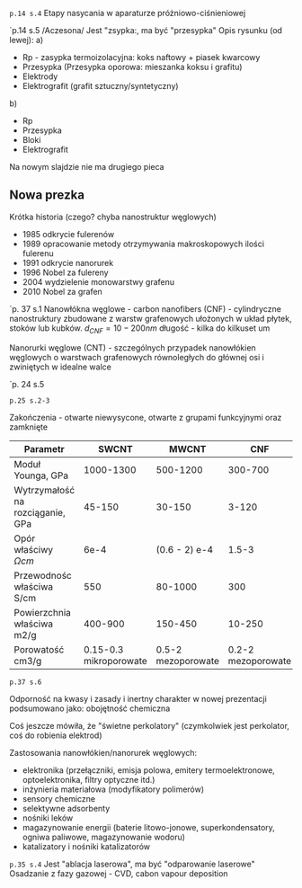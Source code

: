 `p.14 s.4`
Etapy nasycania w aparaturze próżniowo-ciśnieniowej

`p.14 s.5
/Aczesona/
Jest "zsypka:, ma być "przesypka"
Opis rysunku (od lewej):
a)

- Rp - zasypka termoizolacyjna: koks naftowy + piasek kwarcowy
- Przesypka (Przesypka oporowa: mieszanka koksu i grafitu)
- Elektrody
- Elektrografit (grafit sztuczny/syntetyczny)

b)

- Rp
- Przesypka
- Bloki
- Elektrografit

Na nowym slajdzie nie ma drugiego pieca

## Nowa prezka 

Krótka historia (czego? chyba nanostruktur węglowych)

- 1985 odkrycie fulerenów
- 1989 opracowanie metody otrzymywania makroskopowych ilości fulerenu
- 1991 odkrycie nanorurek
- 1996 Nobel za fulereny
- 2004 wydzielenie monowarstwy grafenu
- 2010 Nobel za grafen

`p. 37 s.1
Nanowłókna węglowe - carbon nanofibers (CNF) - cylindryczne nanostruktury zbudowane z warstw grafenowych ułożonych w układ płytek, stoków lub kubków. $d_{CNF}=10-200nm$ 
długość - kilka do kilkuset um

Nanorurki węglowe (CNT) - szczególnych przypadek nanowłókien węglowych o warstwach grafenowych równoległych do głównej osi i zwiniętych w idealne walce

`p. 24 s.5


`p.25 s.2-3`

Zakończenia - otwarte niewysycone, otwarte z grupami funkcyjnymi oraz zamknięte

|Parametr| SWCNT| MWCNT| CNF|
|-|-|-|-|
|Moduł Younga, GPa| 1000-1300| 500-1200| 300-700|
|Wytrzymałość na rozciąganie, GPa| 45-150| 30-150| 3-120|
|Opór właściwy $\Omega cm$ | 6e-4| (0.6 - 2) e-4| 1.5-3|
|Przewodnośc właściwa S/cm| 550| 80-1000| 300|
|Powierzchnia właściwa m2/g| 400-900| 150-450| 10-250|
|Porowatość cm3/g| 0.15-0.3 mikroporowate| 0.5-2 mezoporowate| 0.2-2 mezoporowate|


`p.37 s.6`

Odporność na kwasy i zasady i inertny charakter w nowej prezentacji podsumowano jako: obojętność chemiczna

Coś jeszcze mówiła, że "świetne perkolatory" (czymkolwiek jest perkolator, coś do robienia elektrod)

Zastosowania nanowłókien/nanorurek węglowych:

- elektronika (przełączniki, emisja polowa, emitery termoelektronowe, optoelektronika, filtry optyczne itd.)
- inżynieria materiałowa (modyfikatory polimerów)
- sensory chemiczne
- selektywne adsorbenty
- nośniki leków
- magazynowanie energii (baterie litowo-jonowe, superkondensatory, ogniwa paliwowe, magazynowanie wodoru)
- katalizatory i nośniki katalizatorów

`p.35 s.4`
Jest "ablacja laserowa", ma być "odparowanie laserowe"
Osadzanie z fazy gazowej - CVD, cabon vapour deposition 